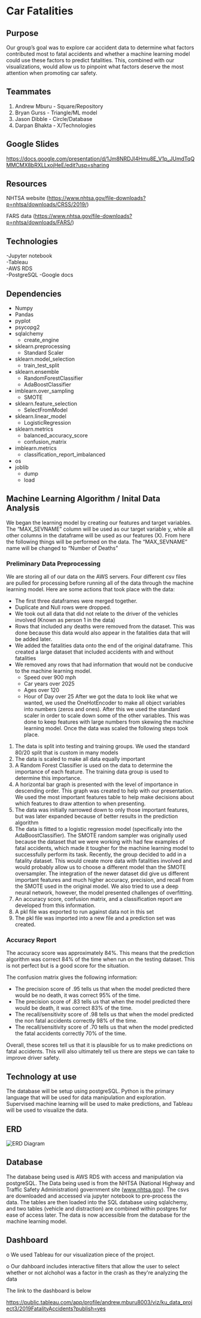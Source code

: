 # Car Fatalities
## Purpose
Our group’s goal was to explore car accident data to determine what factors contributed most to fatal accidents and whether a machine learning model could use these factors to predict fatalities.  This, combined with our visualizations, would allow us to pinpoint what factors deserve the most attention when promoting car safety. 
  
## Teammates
1. Andrew Mburu - Square/Repository
2. Bryan Gurss - Triangle/ML model  
3. Jason Dibble - Circle/Database  
4. Darpan Bhakta - X/Technologies
  
  
## Google Slides
https://docs.google.com/presentation/d/1Jm8NRDJl4Hmu8E_V1p_JUmdTqQMMCMX8bRXLLxojHeE/edit?usp=sharing


## Resources
NHTSA website (https://www.nhtsa.gov/file-downloads?p=nhtsa/downloads/CRSS/2019/)

FARS data (https://www.nhtsa.gov/file-downloads?p=nhtsa/downloads/FARS/)

## Technologies
-Jupyter notebook  
-Tableau  
-AWS RDS  
-PostgreSQL 
-Google docs  

## Dependencies
- Numpy
- Pandas
- pyplot
- psycopg2
- sqlalchemy
  - create_engine 
- sklearn.preprocessing
  - Standard Scaler
- sklearn.model_selection
  - train_test_split
- sklearn.ensemble
  - RandomForestClassifier
  - AdaBoostClassifier
- imblearn.over_sampling
  - SMOTE
- sklearn.feature_selection
  - SelectFromModel
- sklearn.linear_model
  - LogisticRegression
- sklearn.metrics
  - balanced_accuracy_score
  - confusion_matrix
- imblearn.metrics
  - classification_report_imbalanced
- os
- joblib
  - dump
  - load

 ## Machine Learning Algorithm / Inital Data Analysis
We began the learning model by creating our features and target variables. The “MAX_SEVNAME” column will be used as our target variable y, while all other columns in the dataframe will be used as our features (X). From here the following things will be performed on the data.  The “MAX_SEVNAME” name will be changed to “Number of Deaths”
 
### Preliminary Data Preprocessing
We are storing all of our data on the AWS servers.  Four different csv files are pulled for processing before running all of the data through the machine learning model.  Here are some actions that took place with the data:
- The first three dataframes were merged together. 
- Duplicate and Null rows were dropped. 
- We took out all data that did not relate to the driver of the vehicles involved (Known as person 1 in the data)
- Rows that included any deaths were removed from the dataset.  This was done because this data would also appear in the fatalities data that will be added later.
- We added the fatalities data onto the end of the original dataframe.  This created a large dataset that included accidents with and without fatalities
- We removed any rows that had information that would not be conducive to the machine learning model.  
  - Speed over 900 mph
  - Car years over 2025
  - Ages over 120
  - Hour of Day over 25
After we got the data to look like what we wanted, we used the OneHotEncoder to make all object variables into numbers (zeros and ones).  After this we used the standard scaler in order to scale down some of the other variables. This was done to keep features with large numbers from skewing the machine learning model.  Once the data was scaled the following steps took place.

1. The data is split into testing and training groups.  We used the standard 80/20 split that is custom in many models
2. The data is scaled to make all data equally important
3. A Random Forest Classifier is used on the data to determine the importance of each feature. The training data group is used to determine this importance.
4. A horizontal bar graph is presented with the level of importance in descending order.  This graph was created to help with our presentation.  We used the most important features table to help make decisions about which features to draw attention to when presenting.
5. The data was initially narrowed down to only those important features, but was later expanded because of better results in the prediction algorithm
6. The data is fitted to a logistic regression model (specifically into the AdaBoostClassifier).  The SMOTE random sampler was originally used because the dataset that we were working with had few examples of fatal accidents, which made it tougher for the machine learning model to successfully perform its task.  Recently, the group decided to add in a fatality dataset.  This would create more data with fatalities involved and would probably allow us to choose a different model than the SMOTE oversampler.  The integration of the newer dataset did give us different important features and much higher accuracy, precision, and recall from the SMOTE used in the original model.  We also tried to use a deep neural network, however, the model presented challenges of overfitting.
8. An accuracy score, confusion matrix, and a classification report are developed from this information.
9. A pkl file was exported to run against data not in this set
10. The pkl file was imported into a new file and a prediction set was created.

### Accuracy Report
The accuracy score was approximately 84%.  This means that the prediction algorithm was correct 84% of the time when run on the testing dataset.  This is not perfect but is a good score for the situation.

The confusion matrix gives the following information:
- The precision score of .95 tells us that when the model predicted there would be no death, it was correct 95% of the time.
- The precision score of .83 tells us that when the model predicted there would be death, it was correct 83% of the time.
- The recall/sensitivity score of .98 tells us that when the model predicted the non fatal accidents correctly 98% of the time.
- The recall/sensitivity score of .70 tells us that when the model predicted the fatal accidents correctly 70% of the time.

Overall, these scores tell us that it is plausible for us to make predictions on fatal accidents.  This will also ultimately tell us there are steps we can take to improve driver safety.


## Technology at use
  The database will be setup using postgreSQL. Python is the primary language that will be used for data manipulation and exploration. Supervised machine learning will be used to make predictions, and Tableau will be used to visualize the data.
  
## ERD
 ![ERD Diagram](https://user-images.githubusercontent.com/40553064/133019580-46009ee0-8d99-48b4-9e23-f882a34a61cf.PNG)
 
 ## Database
The database being used is AWS RDS with access and manipulation via postgreSQL. The Data being used is from the NHTSA (National Highway and Traffic Safety Administration) government site (www.nhtsa.gov). The csvs are downloaded and accessed via jupyter notebook to pre-process the data. The tables are then loaded into the SQL database using sqlalchemy, and two tables (vehicle and distraction) are combined within postgres for ease of access later. The data is now accessible from the database for the machine learning model.


## Dashboard

o   We used Tableau for our visualization piece of the project.

o   Our dahboard includes interactive filters that allow the user to select whether or not alchohol was a factor in the crash as they're analyzing the data

The link to the dashboard is below

https://public.tableau.com/app/profile/andrew.mburu8003/viz/ku_data_project3/2019FatalityAccidents?publish=yes


